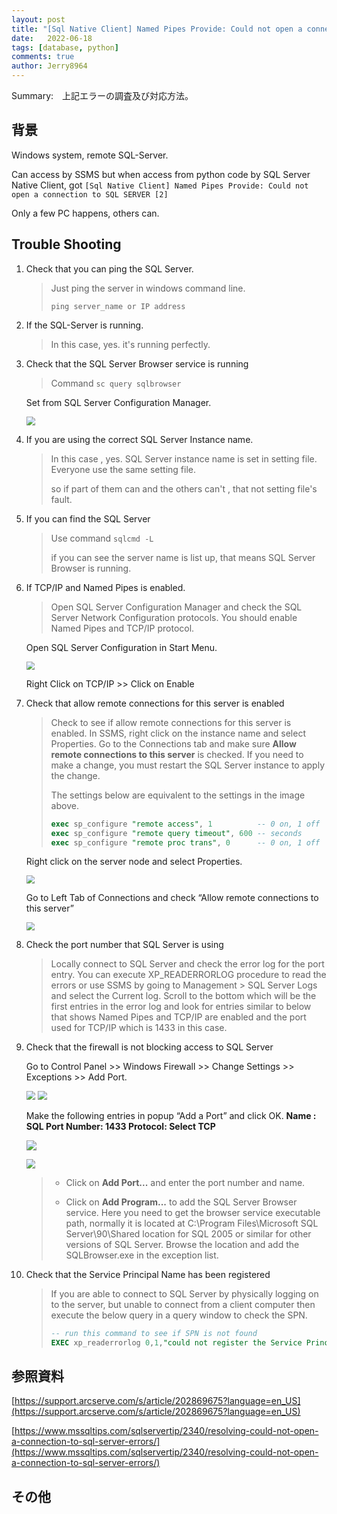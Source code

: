 ```yaml
---
layout: post
title: "[Sql Native Client] Named Pipes Provide: Could not open a connection to SQL SERVER [2]"
date:   2022-06-18
tags: [database, python]
comments: true
author: Jerry8964
---
```




Summary:　上記エラーの調査及び対応方法。

## 背景

Windows system, remote SQL-Server. 

Can access by SSMS but when access from python code by SQL Server Native Client, got `[Sql Native Client] Named Pipes Provide: Could not open a connection to SQL SERVER [2]`

Only a few PC happens, others can.



## Trouble Shooting

1. Check that you can ping the SQL Server.

   > Just ping the server in windows command line. 
   >
   > `ping server_name or IP address`

2. If the SQL-Server is running. 

   > In this case, yes. it's running perfectly.

3. Check that the SQL Server Browser service is running

   > Command `sc query sqlbrowser`

   Set from SQL Server Configuration Manager.

   <img src="https://github.com/jerry8964/jerry8964.github.io/blob/main/images/SqlServerConfigurationManager.jpg?raw=true" style="zoom:90%;" />

4. If you are using the correct SQL Server Instance name.

   > In this case , yes. SQL Server instance name is set in setting file. Everyone use the same setting file.
   >
   > so if part of them can and the others can't , that not setting file's fault.

5. If you can find  the SQL Server

   > Use command `sqlcmd -L`
   >
   > if you can see the server name is list up, that means SQL Server Browser is running.

6. If TCP/IP and Named Pipes is enabled.

   > Open SQL Server Configuration Manager and check the SQL Server Network Configuration protocols. You should enable Named Pipes and TCP/IP protocol.

   Open SQL Server Configuration in Start Menu.

   <img src="https://github.com/jerry8964/jerry8964.github.io/blob/main/images/SqlServerConfigurationManagerInStartMenu.jpg?raw=true" style="zoom:80%;" />

   Right Click on TCP/IP >> Click on Enable

7. Check that allow remote connections for this server is enabled

   > Check to see if allow remote connections for this server is enabled. In SSMS, right click on the instance name and select Properties. Go to the Connections tab and make sure **Allow remote connections to this server** is checked. If you need to make a change, you must restart the SQL Server instance to apply the change.
   >
   > The settings below are equivalent to the settings in the image above.
   >
   > ```sql
   > exec sp_configure "remote access", 1          -- 0 on, 1 off
   > exec sp_configure "remote query timeout", 600 -- seconds
   > exec sp_configure "remote proc trans", 0      -- 0 on, 1 off
   > ```

   Right click on the server node and select Properties.

   <img src="https://github.com/jerry8964/jerry8964.github.io/blob/main/images/SqlServerProperty.jpg?raw=true" style="zoom:80%;" />

   Go to Left Tab of Connections and check “Allow remote connections to this server”

   <img src="https://github.com/jerry8964/jerry8964.github.io/blob/main/images/AllowRemoteConnection.jpg?raw=true" style="zoom:80%;" />

8. Check the port number that SQL Server is using

   >  Locally connect to SQL Server and check the error log for the port entry. You can execute XP_READERRORLOG procedure to read the errors or use SSMS by going to Management > SQL Server Logs and select the Current log. Scroll to the bottom which will be the first entries in the error log and look for entries similar to below that shows Named Pipes and TCP/IP are enabled and the port used for TCP/IP which is 1433 in this case.

9. Check that the firewall is not blocking access to SQL Server

   Go to Control Panel >> Windows Firewall >> Change Settings >> Exceptions >> Add Port. 

   <img src="https://github.com/jerry8964/jerry8964.github.io/blob/main/images/WindowsFirewall.JPG?raw=true" style="zoom:90%;" />

   <img src="https://github.com/jerry8964/jerry8964.github.io/blob/main/images/WindowsFirewallSettings.jpg?raw=true" style="zoom:90%;" />

   Make the following entries in popup “Add a Port” and click OK.
   **Name : SQL
   Port Number: 1433
   Protocol: Select TCP**

   ![](https://github.com/jerry8964/jerry8964.github.io/blob/main/images/AddaPort.jpg?raw=true)

   <img src="https://github.com/jerry8964/jerry8964.github.io/blob/main/images/AddPortResult.jpg?raw=true" style="zoom:90%;" />

   > - Click on **Add Port...** and enter the port number and name.
   >
   > - Click on **Add Program...** to add the SQL Server Browser service. Here you need to get the browser service executable path, normally it is located at C:\Program Files\Microsoft SQL Server\90\Shared location for SQL 2005 or similar for other versions of SQL Server. Browse the location and add the SQLBrowser.exe in the exception list.
   >
   >   

10. Check that the Service Principal Name has been registered

    > If you are able to connect to SQL Server by physically logging on to the server, but unable to connect from a client computer then execute the below query in a query window to check the SPN.
    >
    > ```sql
    > -- run this command to see if SPN is not found
    > EXEC xp_readerrorlog 0,1,"could not register the Service Principal Name",Null
    > ```
    >
    > 

## 参照資料

[https://support.arcserve.com/s/article/202869675?language=en_US](https://support.arcserve.com/s/article/202869675?language=en_US)

[https://www.mssqltips.com/sqlservertip/2340/resolving-could-not-open-a-connection-to-sql-server-errors/](https://www.mssqltips.com/sqlservertip/2340/resolving-could-not-open-a-connection-to-sql-server-errors/)



## その他

